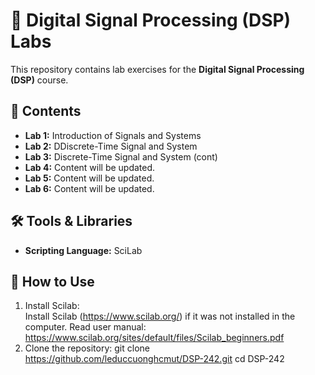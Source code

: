 # 📖 Digital Signal Processing (DSP) Labs

This repository contains lab exercises for the **Digital Signal Processing (DSP)** course.

## 📌 Contents

- **Lab 1:** Introduction of Signals and Systems
- **Lab 2:** DDiscrete-Time Signal and System
- **Lab 3:** Discrete-Time Signal and System (cont)
- **Lab 4:** Content will be updated.
- **Lab 5:** Content will be updated.
- **Lab 6:** Content will be updated.

## 🛠 Tools & Libraries

- **Scripting Language:** SciLab


## 🚀 How to Use

1. Install Scilab:  
   Install Scilab (https://www.scilab.org/) if it was not installed in the computer.
   Read user manual: https://www.scilab.org/sites/default/files/Scilab_beginners.pdf
2. Clone the repository:
    git clone https://github.com/leduccuonghcmut/DSP-242.git
    cd DSP-242